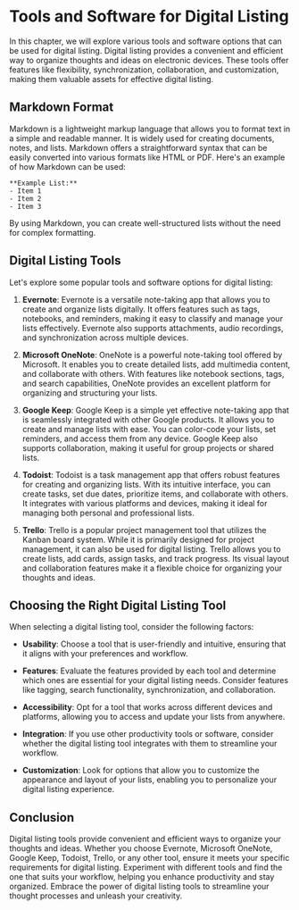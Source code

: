 Tools and Software for Digital Listing
===============================================

In this chapter, we will explore various tools and software options that can be used for digital listing. Digital listing provides a convenient and efficient way to organize thoughts and ideas on electronic devices. These tools offer features like flexibility, synchronization, collaboration, and customization, making them valuable assets for effective digital listing.

**Markdown Format**
-------------------

Markdown is a lightweight markup language that allows you to format text in a simple and readable manner. It is widely used for creating documents, notes, and lists. Markdown offers a straightforward syntax that can be easily converted into various formats like HTML or PDF. Here's an example of how Markdown can be used:

    **Example List:**
    - Item 1
    - Item 2
    - Item 3

By using Markdown, you can create well-structured lists without the need for complex formatting.

**Digital Listing Tools**
-------------------------

Let's explore some popular tools and software options for digital listing:

1. **Evernote**: Evernote is a versatile note-taking app that allows you to create and organize lists digitally. It offers features such as tags, notebooks, and reminders, making it easy to classify and manage your lists effectively. Evernote also supports attachments, audio recordings, and synchronization across multiple devices.

2. **Microsoft OneNote**: OneNote is a powerful note-taking tool offered by Microsoft. It enables you to create detailed lists, add multimedia content, and collaborate with others. With features like notebook sections, tags, and search capabilities, OneNote provides an excellent platform for organizing and structuring your lists.

3. **Google Keep**: Google Keep is a simple yet effective note-taking app that is seamlessly integrated with other Google products. It allows you to create and manage lists with ease. You can color-code your lists, set reminders, and access them from any device. Google Keep also supports collaboration, making it useful for group projects or shared lists.

4. **Todoist**: Todoist is a task management app that offers robust features for creating and organizing lists. With its intuitive interface, you can create tasks, set due dates, prioritize items, and collaborate with others. It integrates with various platforms and devices, making it ideal for managing both personal and professional lists.

5. **Trello**: Trello is a popular project management tool that utilizes the Kanban board system. While it is primarily designed for project management, it can also be used for digital listing. Trello allows you to create lists, add cards, assign tasks, and track progress. Its visual layout and collaboration features make it a flexible choice for organizing your thoughts and ideas.

**Choosing the Right Digital Listing Tool**
-------------------------------------------

When selecting a digital listing tool, consider the following factors:

* **Usability**: Choose a tool that is user-friendly and intuitive, ensuring that it aligns with your preferences and workflow.

* **Features**: Evaluate the features provided by each tool and determine which ones are essential for your digital listing needs. Consider features like tagging, search functionality, synchronization, and collaboration.

* **Accessibility**: Opt for a tool that works across different devices and platforms, allowing you to access and update your lists from anywhere.

* **Integration**: If you use other productivity tools or software, consider whether the digital listing tool integrates with them to streamline your workflow.

* **Customization**: Look for options that allow you to customize the appearance and layout of your lists, enabling you to personalize your digital listing experience.

**Conclusion**
--------------

Digital listing tools provide convenient and efficient ways to organize your thoughts and ideas. Whether you choose Evernote, Microsoft OneNote, Google Keep, Todoist, Trello, or any other tool, ensure it meets your specific requirements for digital listing. Experiment with different tools and find the one that suits your workflow, helping you enhance productivity and stay organized. Embrace the power of digital listing tools to streamline your thought processes and unleash your creativity.
